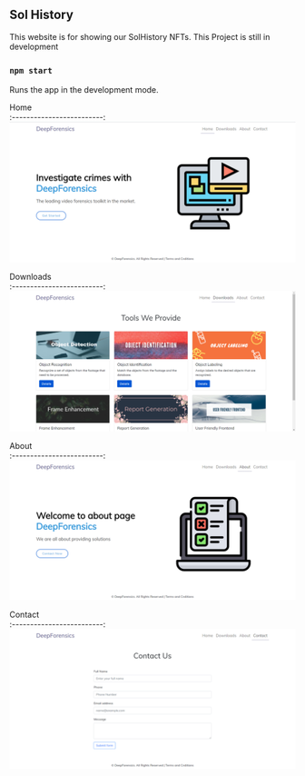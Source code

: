 ## Sol History

This website is for showing our SolHistory NFTs.
This Project is still in development

### `npm start`

Runs the app in the development mode.<br />

Home  
:-------------------------:
<img src="screenshots/screenshot1.png" width="700">

Downloads  
:-------------------------:
<img src="screenshots/screenshot2.png" width="700">

About  
:-------------------------:
<img src="screenshots/screenshot3.png" width="700">

Contact  
:-------------------------:
<img src="screenshots/screenshot4.png" width="700">
